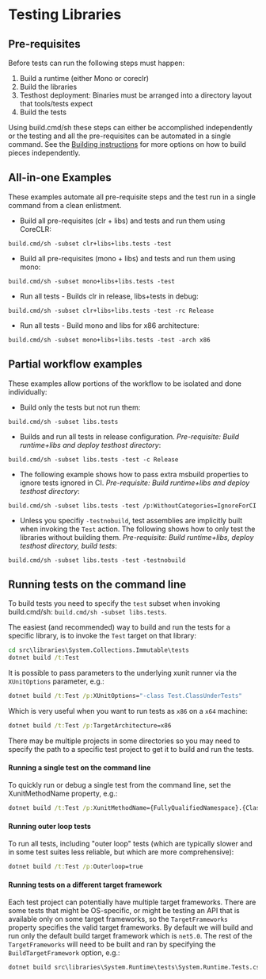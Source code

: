 # Testing Libraries

## Pre-requisites
Before tests can run the following steps must happen:
1. Build a runtime (either Mono or coreclr)
2. Build the libraries
3. Testhost deployment: Binaries must be arranged into a directory layout that tools/tests expect
4. Build the tests

Using build.cmd/sh these steps can either be accomplished independently or the testing and all the pre-requisites can be automated in a single command. See the [Building instructions](../../building/libraries/README.md) for more options on how to build pieces independently.

## All-in-one Examples

These examples automate all pre-requisite steps and the test run in a single command from a clean enlistment.

- Build all pre-requisites (clr + libs) and tests and run them using CoreCLR:
```
build.cmd/sh -subset clr+libs+libs.tests -test
```

- Build all pre-requisites (mono + libs) and tests and run them using mono:
```
build.cmd/sh -subset mono+libs+libs.tests -test
```

- Run all tests - Builds clr in release, libs+tests in debug:
```
build.cmd/sh -subset clr+libs+libs.tests -test -rc Release
```

- Run all tests - Build mono and libs for x86 architecture:
```
build.cmd/sh -subset mono+libs+libs.tests -test -arch x86
```

## Partial workflow examples

These examples allow portions of the workflow to be isolated and done individually:

- Build only the tests but not run them:
```
build.cmd/sh -subset libs.tests
```

- Builds and run all tests in release configuration. 
_Pre-requisite: Build runtime+libs and deploy testhost directory_:
```
build.cmd/sh -subset libs.tests -test -c Release
```

- The following example shows how to pass extra msbuild properties to ignore tests ignored in CI.
_Pre-requisite: Build runtime+libs and deploy testhost directory_:
```
build.cmd/sh -subset libs.tests -test /p:WithoutCategories=IgnoreForCI
```

- Unless you specifiy `-testnobuild`, test assemblies are implicitly built when invoking the `Test` action.
The following shows how to only test the libraries without building them.
_Pre-requisite: Build runtime+libs, deploy testhost directory, build tests_:
```
build.cmd/sh -subset libs.tests -test -testnobuild
```

## Running tests on the command line

To build tests you need to specify the `test` subset when invoking build.cmd/sh: `build.cmd/sh -subset libs.tests`.

The easiest (and recommended) way to build and run the tests for a specific library, is to invoke the `Test` target on that library:
```cmd
cd src\libraries\System.Collections.Immutable\tests
dotnet build /t:Test
```

It is possible to pass parameters to the underlying xunit runner via the `XUnitOptions` parameter, e.g.:
```cmd
dotnet build /t:Test /p:XUnitOptions="-class Test.ClassUnderTests"
```

Which is very useful when you want to run tests as `x86` on a `x64` machine:
```cmd
dotnet build /t:Test /p:TargetArchitecture=x86
```

There may be multiple projects in some directories so you may need to specify the path to a specific test project to get it to build and run the tests.

#### Running a single test on the command line

To quickly run or debug a single test from the command line, set the XunitMethodName property, e.g.:
```cmd
dotnet build /t:Test /p:XunitMethodName={FullyQualifiedNamespace}.{ClassName}.{MethodName}
```

#### Running outer loop tests

To run all tests, including "outer loop" tests (which are typically slower and in some test suites less reliable, but which are more comprehensive):
```cmd
dotnet build /t:Test /p:Outerloop=true
```

#### Running tests on a different target framework

Each test project can potentially have multiple target frameworks. There are some tests that might be OS-specific, or might be testing an API that is available only on some target frameworks, so the `TargetFrameworks` property specifies the valid target frameworks. By default we will build and run only the default build target framework which is `net5.0`. The rest of the `TargetFrameworks` will need to be built and ran by specifying the `BuildTargetFramework` option, e.g.:
```cmd
dotnet build src\libraries\System.Runtime\tests\System.Runtime.Tests.csproj /p:BuildTargetFramework=net472
```
